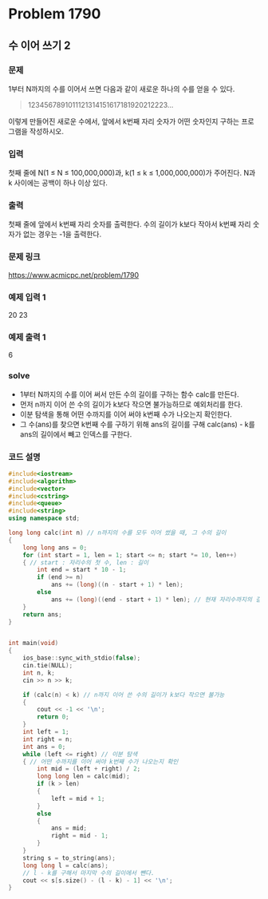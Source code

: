 # Problem 1790

## 수 이어 쓰기 2

### 문제
1부터 N까지의 수를 이어서 쓰면 다음과 같이 새로운 하나의 수를 얻을 수 있다.

> 1234567891011121314151617181920212223...

이렇게 만들어진 새로운 수에서, 앞에서 k번째 자리 숫자가 어떤 숫자인지 구하는 프로그램을 작성하시오.

### 입력
첫째 줄에 N(1 ≤ N ≤ 100,000,000)과,  k(1 ≤ k ≤ 1,000,000,000)가 주어진다. N과 k 사이에는 공백이 하나 이상 있다.

### 출력
첫째 줄에 앞에서 k번째 자리 숫자를 출력한다. 수의 길이가 k보다 작아서 k번째 자리 숫자가 없는 경우는 -1을 출력한다.

### 문제 링크
<https://www.acmicpc.net/problem/1790>

### 예제 입력 1
20 23

### 예제 출력 1
6

### solve
- 1부터 N까지의 수를 이어 써서 만든 수의 길이를 구하는 함수 calc를 만든다.
- 먼저 n까지 이어 쓴 수의 길이가 k보다 작으면 불가능하므로 예외처리를 한다.
- 이분 탐색을 통해 어떤 수까지를 이어 써야 k번째 수가 나오는지 확인한다.
- 그 수(ans)를 찾으면 k번째 수를 구하기 위해 ans의 길이를 구해 calc(ans) - k를 ans의 길이에서 빼고 인덱스를 구한다.


### 코드 설명
```C++
#include<iostream>
#include<algorithm>
#include<vector>
#include<cstring>
#include<queue>
#include<string>
using namespace std;

long long calc(int n) // n까지의 수를 모두 이어 썼을 때, 그 수의 길이
{
	long long ans = 0;
	for (int start = 1, len = 1; start <= n; start *= 10, len++)
	{ // start : 자리수의 첫 수, len : 길이
		int end = start * 10 - 1;
		if (end >= n)
			ans += (long)((n - start + 1) * len);
		else
			ans += (long)((end - start + 1) * len); // 현재 자리수까지의 길이 누적
	}
	return ans;
}


int main(void)
{
	ios_base::sync_with_stdio(false);
	cin.tie(NULL);
	int n, k;
	cin >> n >> k;

	if (calc(n) < k) // n까지 이어 쓴 수의 길이가 k보다 작으면 불가능
	{
		cout << -1 << '\n';
		return 0;
	}
	int left = 1;
	int right = n;
	int ans = 0;
	while (left <= right) // 이분 탐색
	{ // 어떤 수까지를 이어 써야 k번째 수가 나오는지 확인
		int mid = (left + right) / 2;
		long long len = calc(mid);
		if (k > len)
		{
			left = mid + 1;
		}
		else
		{
			ans = mid;
			right = mid - 1;
		}
	}
	string s = to_string(ans);
	long long l = calc(ans);
	// l - k를 구해서 마지막 수의 길이에서 뺀다.
	cout << s[s.size() - (l - k) - 1] << '\n';
}

```

